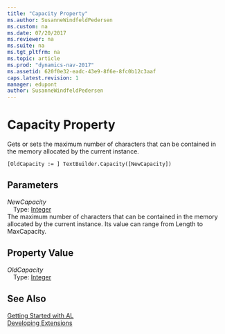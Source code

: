 ```yaml
---
title: "Capacity Property"
ms.author: SusanneWindfeldPedersen
ms.custom: na
ms.date: 07/20/2017
ms.reviewer: na
ms.suite: na
ms.tgt_pltfrm: na
ms.topic: article
ms.prod: "dynamics-nav-2017"
ms.assetid: 620f0e32-eadc-43e9-8f6e-8fc0b12c3aaf
caps.latest.revision: 1
manager: edupont
author: SusanneWindfeldPedersen
---
```


# Capacity Property
Gets or sets the maximum number of characters that can be contained in the memory allocated by the current instance.  
```  
[OldCapacity := ] TextBuilder.Capacity([NewCapacity])  
```  
## Parameters
*NewCapacity*    
&emsp;Type: [Integer](../datatypes/devenv-integer-data-type.md)  
The maximum number of characters that can be contained in the memory allocated by the current instance. Its value can range from Length to MaxCapacity.  
  
## Property Value
*OldCapacity*  
&emsp;Type: [Integer](../datatypes/devenv-integer-data-type.md)  
  
## See Also
[Getting Started with AL](../devenv-get-started.md)  
[Developing Extensions](../devenv-dev-overview.md)  
